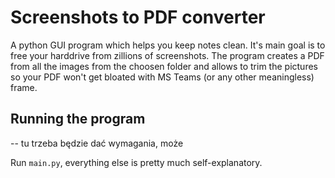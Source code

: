 # Screenshots to PDF converter

A python GUI program which helps you keep notes clean. It's main goal is to free your harddrive from zillions of screenshots. The program creates a PDF from all the images from the choosen folder and allows to trim the pictures so your PDF won't get bloated with MS Teams (or any other meaningless) frame.

## Running the program

-- tu trzeba będzie dać wymagania, może 

Run `main.py`, everything else is pretty much self-explanatory. 